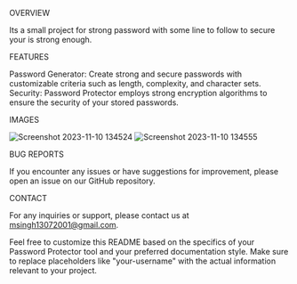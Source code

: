 OVERVIEW

Its a small project for strong password with some line to follow to secure your is strong enough.

FEATURES

Password Generator: Create strong and secure passwords with customizable criteria such as length, complexity, and character sets.
Security: Password Protector employs strong encryption algorithms to ensure the security of your stored passwords.

IMAGES

![Screenshot 2023-11-10 134524](https://github.com/manish20012/demo_passwordProtector/assets/113295253/9ff9adfb-4755-4fd6-9bfc-fcbb829163fe)
![Screenshot 2023-11-10 134555](https://github.com/manish20012/demo_passwordProtector/assets/113295253/261f2491-456c-4dc1-ba8b-6619328913e7)


BUG REPORTS

If you encounter any issues or have suggestions for improvement, please open an issue on our GitHub repository.

CONTACT

For any inquiries or support, please contact us at msingh13072001@gmail.com.

Feel free to customize this README based on the specifics of your Password Protector tool and your preferred documentation style. Make sure to replace placeholders like "your-username" with the actual information relevant to your project.





